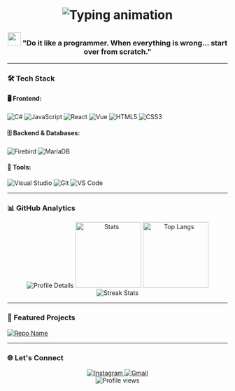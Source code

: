 <h1 align="center"> 
  <img src="https://readme-typing-svg.demolab.com?font=Fira+Code&weight=600&size=28&duration=4000&pause=1000&color=8A2BE2&center=true&vCenter=true&width=435&lines=Hello%2C+I'm+Alex+Bruno!;AMANTE+DA+TECNOLOGIA...;Full+Stack+Developer" alt="Typing animation" />
</h1>

<h3 align="center"> 
  <img src="https://media.giphy.com/media/WUlplcMpOCEmTGBtBW/giphy.gif" width="30"> 
  "Do it like a programmer. When everything is wrong... start over from scratch."
</h3>

---

### 🛠️ Tech Stack
#### 🖥️ Frontend:
![C#](https://img.shields.io/badge/C%23-239120?style=for-the-badge&logo=c-sharp&logoColor=white)
![JavaScript](https://img.shields.io/badge/JavaScript-F7DF1E?style=for-the-badge&logo=javascript&logoColor=black)
![React](https://img.shields.io/badge/React-61DAFB?style=for-the-badge&logo=react&logoColor=black)
![Vue](https://img.shields.io/badge/vue-4FC08D?style=for-the-badge&logo=vue.js&logoColor=white)
![HTML5](https://img.shields.io/badge/HTML5-E34F26?style=for-the-badge&logo=html5&logoColor=white)
![CSS3](https://img.shields.io/badge/CSS3-1572B6?style=for-the-badge&logo=css3&logoColor=white)

#### 🗄️ Backend & Databases:
![Firebird](https://img.shields.io/badge/Firebird-FF8C00?style=for-the-badge&logo=firebird&logoColor=white)
![MariaDB](https://img.shields.io/badge/MariaDB-003545?style=for-the-badge&logo=mariadb&logoColor=white)

#### 🔧 Tools:
![Visual Studio](https://img.shields.io/badge/Visual_Studio-5C2D91?style=for-the-badge&logo=visual%20studio&logoColor=white)
![Git](https://img.shields.io/badge/Git-F05032?style=for-the-badge&logo=git&logoColor=white)
![VS Code](https://img.shields.io/badge/VSCode-007ACC?style=for-the-badge&logo=visual-studio-code&logoColor=white)

---

### 📊 GitHub Analytics
<div align="center">
  <img src="https://github-profile-summary-cards.vercel.app/api/cards/profile-details?username=AlexBruno099&theme=dracula" alt="Profile Details" />
  
  <img src="https://github-readme-stats.vercel.app/api?username=AlexBruno099&show_icons=true&theme=dracula&hide_border=true&rank_icon=github" height="150" alt="Stats" />
  <img src="https://github-readme-stats.vercel.app/api/top-langs/?username=AlexBruno099&layout=compact&theme=dracula&hide_border=true&langs_count=6" height="150" alt="Top Langs" />
  
  <img src="https://streak-stats.demolab.com?user=AlexBruno099&theme=dracula&hide_border=true&date_format=j%20M%5B%20Y%5D" alt="Streak Stats" />
</div>

---

### 🎯 Featured Projects
<!-- Adicione seus projetos aqui com cards -->
[![Repo Name](https://github-readme-stats.vercel.app/api/pin/?username=AlexBruno099&repo=REPO_NAME&theme=dracula)](https://github.com/AlexBruno099/REPO_NAME)

---

### 🌐 Let's Connect
<div align="center"> 
  <a href="https://www.instagram.com/alex_bruno_ramos">
    <img src="https://img.shields.io/badge/Instagram-E4405F?style=for-the-badge&logo=instagram&logoColor=white" alt="Instagram" />
  </a>
  <a href="mailto:alexbrunorr099@gmail.com">
    <img src="https://img.shields.io/badge/Gmail-D14836?style=for-the-badge&logo=gmail&logoColor=white" alt="Gmail" />
  </a>
  <!-- Adicione outros links se quiser -->
  
  <br/>
  <img src="https://komarev.com/ghpvc/?username=AlexBruno099&label=Profile+Views&color=8A2BE2&style=flat" alt="Profile views" />
</div>


